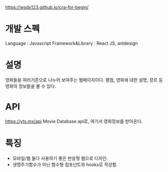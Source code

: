 https://wsdx123.github.io/cra-for-begin/

# 개발 스펙
Language : Javascript
Framework&Library : React JS, antdesign

# 설명
영화들을 여러기준으로 나누어 보여주는 웹페이지이다. 평점, 영화에 대한 설명, 장르 등 영화의 정보들을 볼 수 있다.

# API
https://yts.mx/api 
Movie Database api로, 여기서 영화정보를 받아온다.

# 특징
- 모바일/웹 둘다 사용하기 좋은 반응형 웹으로 디자인.
- 생명주기함수가 아닌 함수형 컴포넌트와 hooks로 작성함.
